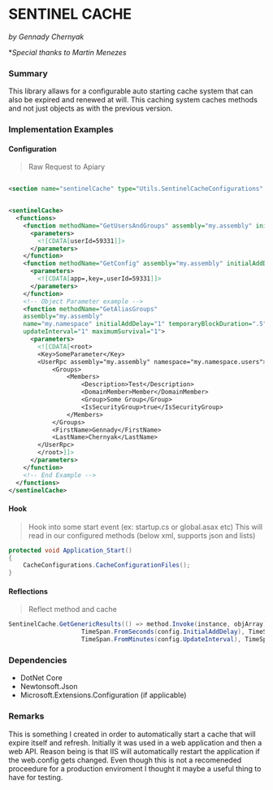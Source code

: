 ﻿

# SENTINEL CACHE

*by Gennady Chernyak* 

**Special thanks to Martin Menezes*

### Summary
This library allaws for a configurable auto starting cache system that can also be expired and renewed at will.
This caching system caches methods and not just objects as with the previous version. 

### Implementation Examples

#### Configuration

> Raw Request to Apiary
``` xml

<section name="sentinelCache" type="Utils.SentinelCacheConfigurations" allowLocation="true" allowDefinition="Everywhere" />


<sentinelCache>
  <functions>
    <function methodName="GetUsersAndGroups" assembly="my.assembly" initialAddDelay="1" name="my.namespace.users" temporaryBlockDuration=".5" updateInterval="2" maximumSurvival="5">
      <parameters>
        <![CDATA[userId=59331]]>
      </parameters>
    </function>
    <function methodName="GetConfig" assembly="my.assembly" initialAddDelay="1" name="my.namespace.configs" temporaryBlockDuration=".5" updateInterval="2" maximumSurvival="5">
      <parameters>
        <![CDATA[app=,key=,userId=59331]]>
      </parameters>
    </function>
    <!-- Object Parameter example -->
    <function methodName="GetAliasGroups" 
	assembly="my.assembly"
	name="my.namespace" initialAddDelay="1" temporaryBlockDuration=".5"
	updateInterval="1" maximumSurvival="1">
      <parameters>
        <![CDATA[<root>
		<Key>SomeParameter</Key>
		<UserRpc assembly="my.assembly" namespace="my.namespace.users">
			<Groups>
				<Members>
					<Description>Test</Description>
					<DomainMember>Member</DomainMember>
					<Group>Some Group</Group>
					<IsSecurityGroup>true</IsSecurityGroup>
				</Members>
			</Groups>
			<FirstName>Gennady</FirstName>
			<LastName>Chernyak</LastName>
		</UserRpc>
		</root>]]>
      </parameters>
    </function>
    <!-- End Example -->
  </functions>
</sentinelCache>
```
#### Hook

> Hook into some start event (ex: startup.cs or global.asax etc) This will read in our configured methods (below xml, supports json and lists)

``` c#
protected void Application_Start()
{		
	CacheConfigurations.CacheConfigurationFiles();
}
```
#### Reflections

> Reflect method and cache

``` c#
SentinelCache.GetGenericResults(() => method.Invoke(instance, objArray), method.Name,
                    TimeSpan.FromSeconds(config.InitialAddDelay), TimeSpan.FromMinutes(config.TemporaryBlockDuration),
                    TimeSpan.FromMinutes(config.UpdateInterval), TimeSpan.FromMinutes(config.MaximumCacheSurvival));
```

### Dependencies

- DotNet Core
- Newtonsoft.Json
- Microsoft.Extensions.Configuration (if applicable)

### Remarks
This is something I created in order to automatically start a cache that will expire itself and refresh. Initially it was used in a web application and then a web API.
Reason being is that IIS will automatically restart the application if the web.config gets changed. Even though this is not a recomeneded proceedure for a production enviroment
I thought it maybe a useful thing to have for testing.


